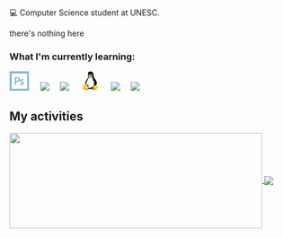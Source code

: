 💻 Computer Science student at UNESC.

there's nothing here

### What I'm currently learning:

<img src="https://raw.githubusercontent.com/devicons/devicon/master/icons/photoshop/photoshop-line.svg" width="35px">&nbsp;&nbsp;&nbsp;&nbsp;
<img src="https://cdn.jsdelivr.net/gh/devicons/devicon@latest/icons/python/python-original.svg" width="35px">&nbsp;&nbsp;&nbsp;&nbsp;
<img src="https://www.vectorlogo.zone/logos/git-scm/git-scm-icon.svg" width="35px">&nbsp;&nbsp;&nbsp;&nbsp;
<img src="https://raw.githubusercontent.com/devicons/devicon/master/icons/linux/linux-original.svg" width="35px">&nbsp;&nbsp;&nbsp;&nbsp;
<img src="https://www.alura.com.br/artigos/assets/formacao-linguagem-c-plus-plus/img-01.png" width="35px">&nbsp;&nbsp;&nbsp;&nbsp;
<img src="https://upload.wikimedia.org/wikipedia/commons/thumb/9/99/Unofficial_JavaScript_logo_2.svg/480px-Unofficial_JavaScript_logo_2.svg.png" width="35px">&nbsp;&nbsp;&nbsp;&nbsp;


## My activities

<a href="https://github.com/eduardoschmitt/github-readme-stats">
  <img width=450 height=170 align="center" src="https://github-readme-stats.vercel.app/api?username=eduardoschmitt&text_color=fff&amp&title_color=f21170&amp&show_icons=true&icon_color=914BAF&bg_color=0D1117&hide_border=true" />
</a>

<a href="https://github.com/eduardoschmitt/github-readme-stats">
  <img align="center" src="https://github-readme-stats.vercel.app/api/top-langs/?username=eduardoschmitt&text_color=fff&amp&title_color=f21170&layout=compact&bg_color=0D1117&hide_border=true" />
</a>

<!--
Credits: [Pepyn0](https://github.com/Pepyn0)
-->
